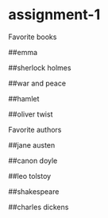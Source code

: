 # assignment-1
Favorite books

##emma 

##sherlock holmes

##war and peace

##hamlet

##oliver twist

Favorite authors

##jane austen

##canon doyle

##leo tolstoy

##shakespeare

##charles dickens


